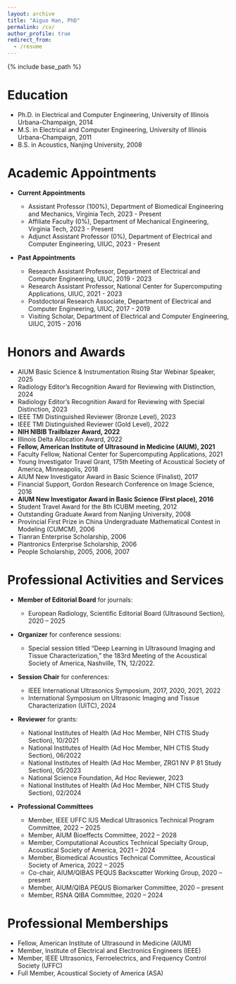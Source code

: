 ```yaml
---
layout: archive
title: "Aiguo Han, PhD"
permalink: /cv/
author_profile: true
redirect_from:
  - /resume
---
```


{% include base_path %}

Education
======
* Ph.D. in Electrical and Computer Engineering, University of Illinois Urbana-Champaign, 2014
* M.S. in Electrical and Computer Engineering, University of Illinois Urbana-Champaign, 2011
* B.S. in Acoustics, Nanjing University, 2008

Academic Appointments
======
- **Current Appointments**
  * Assistant Professor (100%), Department of Biomedical Engineering and Mechanics, Virginia Tech, 2023 - Present
  * Affiliate Faculty (0%), Department of Mechanical Engineering, Virginia Tech, 2023 - Present
  * Adjunct Assistant Professor (0%), Department of Electrical and Computer Engineering, UIUC, 2023 - Present

- **Past Appointments**
  * Research Assistant Professor, Department of Electrical and Computer Engineering, UIUC, 2019 - 2023
  * Research Assistant Professor, National Center for Supercomputing Applications, UIUC, 2021 - 2023
  * Postdoctoral Research Associate, Department of Electrical and Computer Engineering, UIUC, 2017 - 2019
  * Visiting Scholar, Department of Electrical and Computer Engineering, UIUC, 2015 - 2016

Honors and Awards
======
* AIUM Basic Science & Instrumentation Rising Star Webinar Speaker, 2025
* Radiology Editor’s Recognition Award for Reviewing with Distinction, 2024
* Radiology Editor’s Recognition Award for Reviewing with Special Distinction, 2023
* IEEE TMI Distinguished Reviewer (Bronze Level), 2023
* IEEE TMI Distinguished Reviewer (Gold Level), 2022
* **NIH NIBIB Trailblazer Award, 2022**
* Illinois Delta Allocation Award, 2022
* **Fellow, American Institute of Ultrasound in Medicine (AIUM), 2021**
* Faculty Fellow, National Center for Supercomputing Applications, 2021
* Young Investigator Travel Grant, 175th Meeting of Acoustical Society of America, Minneapolis, 2018
* AIUM New Investigator Award in Basic Science (Finalist), 2017
* Financial Support, Gordon Research Conference on Image Science, 2016
* **AIUM New Investigator Award in Basic Science (First place), 2016**
* Student Travel Award for the 8th ICUBM meeting, 2012
* Outstanding Graduate Award from Nanjing University, 2008
* Provincial First Prize in China Undergraduate Mathematical Contest in Modeling (CUMCM), 2006
* Tianran Enterprise Scholarship, 2006
* Plantronics Enterprise Scholarship, 2006
* People Scholarship, 2005, 2006, 2007

Professional Activities and Services
======
- **Member of Editorial Board** for journals:
  * European Radiology, Scientific Editorial Board (Ultrasound Section), 2020 – 2025

- **Organizer** for conference sessions:
  * Special session titled “Deep Learning in Ultrasound Imaging and Tissue Characterization,” the 183rd Meeting of the Acoustical Society of America, Nashville, TN, 12/2022.

- **Session Chair** for conferences:
  * IEEE International Ultrasonics Symposium, 2017, 2020, 2021, 2022
  * International Symposium on Ultrasonic Imaging and Tissue Characterization (UITC), 2024
    
- **Reviewer** for grants:
  * National Institutes of Health (Ad Hoc Member, NIH CTIS Study Section), 10/2021
  * National Institutes of Health (Ad Hoc Member, NIH CTIS Study Section), 06/2022
  * National Institutes of Health (Ad Hoc Member, ZRG1 NV P 81 Study Section), 05/2023
  * National Science Foundation, Ad Hoc Reviewer, 2023 
  * National Institutes of Health (Ad Hoc Member, NIH CTIS Study Section), 02/2024

- **Professional Committees**
  * Member, IEEE UFFC IUS Medical Ultrasonics Technical Program Committee, 2022 – 2025
  * Member, AIUM Bioeffects Committee, 2022 – 2028
  * Member, Computational Acoustics Technical Specialty Group, Acoustical Society of America, 2021 – 2024
  * Member, Biomedical Acoustics Technical Committee, Acoustical Society of America, 2022 – 2025
  * Co-chair, AIUM/QIBAS PEQUS Backscatter Working Group, 2020 – present
  * Member, AIUM/QIBA PEQUS Biomarker Committee, 2020 – present
  * Member, RSNA QIBA Committee, 2020 – 2024

Professional Memberships
======
* Fellow, American Institute of Ultrasound in Medicine (AIUM) 
* Member, Institute of Electrical and Electronics Engineers (IEEE) 
* Member, IEEE Ultrasonics, Ferroelectrics, and Frequency Control Society (UFFC) 
* Full Member, Acoustical Society of America (ASA) 
